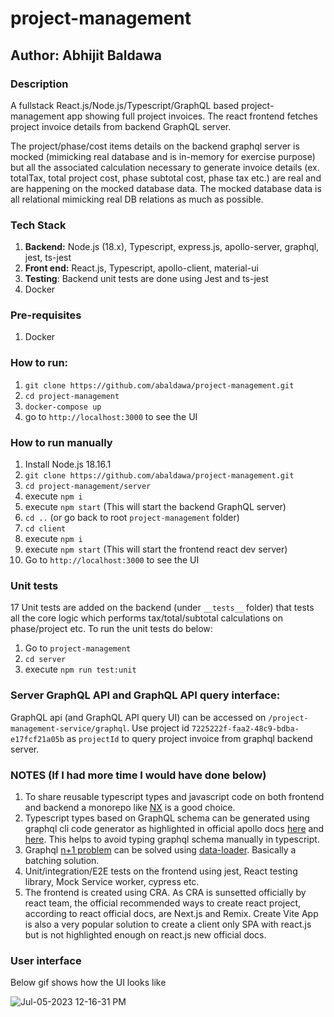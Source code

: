 # project-management

## Author: Abhijit Baldawa

### Description

A fullstack React.js/Node.js/Typescript/GraphQL based project-management app showing full project invoices. The react frontend fetches project invoice details from backend GraphQL server.

The project/phase/cost items details on the backend graphql server is mocked (mimicking real database and is in-memory for exercise purpose) but all the associated calculation necessary to generate invoice details (ex. totalTax, total project cost, phase subtotal cost, phase tax etc.) are real and are happening on the mocked database data. The mocked database data is all relational mimicking real DB relations as much as possible.

### Tech Stack

1. **Backend:** Node.js (18.x), Typescript, express.js, apollo-server, graphql, jest, ts-jest
2. **Front end:** React.js, Typescript, apollo-client, material-ui
3. **Testing**: Backend unit tests are done using Jest and ts-jest
4. Docker

### Pre-requisites

1. Docker

### How to run:

1. `git clone https://github.com/abaldawa/project-management.git`
2. `cd project-management`
3. `docker-compose up`
4. go to `http://localhost:3000` to see the UI

### How to run manually

1. Install Node.js 18.16.1
1. `git clone https://github.com/abaldawa/project-management.git`
1. `cd project-management/server`
1. execute `npm i`
1. execute `npm start` (This will start the backend GraphQL server)
1. `cd ..` (or go back to root `project-management` folder)
1. `cd client`
1. execute `npm i`
1. execute `npm start` (This will start the frontend react dev server)
1. Go to `http://localhost:3000` to see the UI

### Unit tests

17 Unit tests are added on the backend (under `__tests__` folder) that tests all the core logic which performs tax/total/subtotal calculations on phase/project etc.
To run the unit tests do below:

1. Go to `project-management`
2. `cd server`
3. execute `npm run test:unit`

### Server GraphQL API and GraphQL API query interface:

GraphQL api (and GraphQL API query UI) can be accessed on `/project-management-service/graphql`. Use project id `7225222f-faa2-48c9-bdba-e17fcf21a05b` as `projectId` to query project invoice from graphql backend server.

### NOTES (If I had more time I would have done below)

1. To share reusable typescript types and javascript code on both frontend and backend a monorepo like [NX](https://nx.dev/)
   is a good choice.
2. Typescript types based on GraphQL schema can be generated using graphql cli code generator as highlighted in official
   apollo docs [here](https://www.apollographql.com/docs/react/development-testing/static-typing/) and [here](https://www.apollographql.com/docs/apollo-server/workflow/generate-types/).
   This helps to avoid typing graphql schema manually in typescript.
3. Graphql [n+1 problem](https://shopify.engineering/solving-the-n-1-problem-for-graphql-through-batching) can be solved using [data-loader](https://github.com/graphql/dataloader). Basically a batching solution.
4. Unit/integration/E2E tests on the frontend using jest, React testing library, Mock Service worker, cypress etc.
5. The frontend is created using CRA. As CRA is sunsetted officially by react team, the official recommended ways to create react project, according to react official docs, are Next.js and Remix. Create Vite App is also a very popular solution to create a client only SPA with react.js but is not highlighted enough on react.js new official docs.

### User interface

Below gif shows how the UI looks like

![Jul-05-2023 12-16-31 PM](https://github.com/abaldawa/project-management/assets/5449692/d365aa27-606b-4eeb-bc0b-38b66dc6075b)
